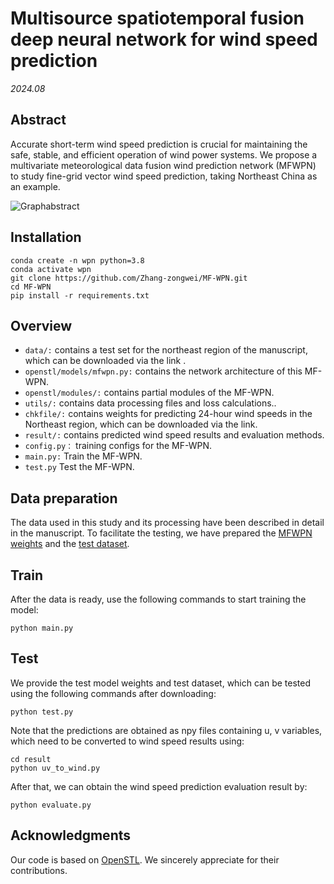 # Multisource spatiotemporal fusion deep neural network for wind speed prediction

*2024.08*

## Abstract

Accurate short-term wind speed prediction is crucial for maintaining the safe, stable, and efficient operation of wind power systems. We propose a multivariate meteorological data fusion wind prediction network (MFWPN) to study fine-grid vector wind speed prediction, taking Northeast China as an example.

![Graphabstract](data/graphabstract.jpg)


## Installation

```
conda create -n wpn python=3.8
conda activate wpn
git clone https://github.com/Zhang-zongwei/MF-WPN.git
cd MF-WPN
pip install -r requirements.txt
```

## Overview

- `data/:` contains a test set for the northeast region of the manuscript, which can be downloaded via the link .
- `openstl/models/mfwpn.py:` contains the network architecture of this MF-WPN.
- `openstl/modules/:` contains partial modules of the MF-WPN.
- `utils/:` contains data processing files and loss calculations..
- `chkfile/:` contains weights for predicting 24-hour wind speeds in the Northeast region, which can be downloaded via the link.
- `result/:` contains predicted wind speed results and evaluation methods.
- `config.py：`  training configs for the MF-WPN.
- `main.py:` Train the MF-WPN.
- `test.py` Test the MF-WPN.

## Data preparation
The data used in this study and its processing have been described in detail in the manuscript. To facilitate the testing, we have prepared the [MFWPN weights]([https://drive.google.com/file/d/1YrJP1sCWUcsHcYdNL_sWFbkuS4WfaeJf/view?usp=sharing]) and the [test dataset](https://drive.google.com/drive/folders/1qQMV8xBRDI5Vg9pxigLAJNEOtNC4O87x?usp=sharing).

## Train
After the data is ready, use the following commands to start training the model:
```
python main.py
```

## Test
We provide the test model weights and test dataset, which can be tested using the following commands after downloading:
```
python test.py
```

Note that the predictions are obtained as npy files containing u, v variables, which need to be converted to wind speed results using: 
```
cd result
python uv_to_wind.py
```
After that, we can obtain the wind speed prediction evaluation result by:
```
python evaluate.py
```
## Acknowledgments

Our code is based on [OpenSTL](https://github.com/chengtan9907/OpenSTL). We sincerely appreciate for their contributions.
